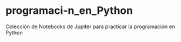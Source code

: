 # programaci-n_en_Python
Colección de Notebooks de Jupiter para practicar la programación en Python
